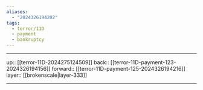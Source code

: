 ```yaml
---
aliases:
  - "2024326194202"
tags:
  - terror/11D
  - payment
  - bankruptcy
---
```




***

up:: [[terror-11D-2024275124509]]
back:: [[terror-11D-payment-123-2024326194156]]
forward:: [[terror-11D-payment-125-2024326194216]]
layer:: [[brokenscale|layer-333]]

***

